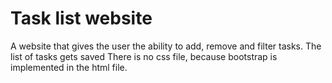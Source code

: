# Task list website

A website that gives the user the ability to add, remove and filter tasks.
The list of tasks gets saved
There is no css file, because bootstrap is implemented in the html file.